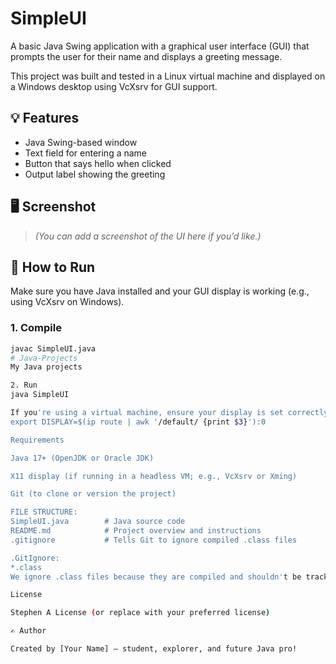 # SimpleUI

A basic Java Swing application with a graphical user interface (GUI) that prompts the user for their name and displays a greeting message.

This project was built and tested in a Linux virtual machine and displayed on a Windows desktop using VcXsrv for GUI support.

## 💡 Features

- Java Swing-based window
- Text field for entering a name
- Button that says hello when clicked
- Output label showing the greeting

## 🖥️ Screenshot

> *(You can add a screenshot of the UI here if you’d like.)*

## 🚀 How to Run

Make sure you have Java installed and your GUI display is working (e.g., using VcXsrv on Windows).

### 1. Compile

```bash
javac SimpleUI.java
# Java-Projects
My Java projects

2. Run
java SimpleUI

If you're using a virtual machine, ensure your display is set correctly:
export DISPLAY=$(ip route | awk '/default/ {print $3}'):0

Requirements

Java 17+ (OpenJDK or Oracle JDK)

X11 display (if running in a headless VM; e.g., VcXsrv or Xming)

Git (to clone or version the project)

FILE STRUCTURE:
SimpleUI.java        # Java source code
README.md            # Project overview and instructions
.gitignore           # Tells Git to ignore compiled .class files

.GitIgnore:
*.class
We ignore .class files because they are compiled and shouldn't be tracked in version control.

License

Stephen A License (or replace with your preferred license)

✍️ Author

Created by [Your Name] — student, explorer, and future Java pro!
